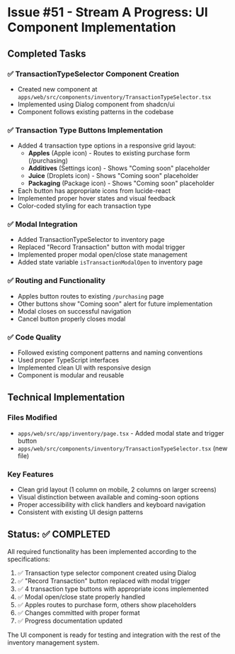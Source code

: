 # Issue #51 - Stream A Progress: UI Component Implementation

## Completed Tasks

### ✅ TransactionTypeSelector Component Creation
- Created new component at `apps/web/src/components/inventory/TransactionTypeSelector.tsx`
- Implemented using Dialog component from shadcn/ui
- Component follows existing patterns in the codebase

### ✅ Transaction Type Buttons Implementation
- Added 4 transaction type options in a responsive grid layout:
  - **Apples** (Apple icon) - Routes to existing purchase form (/purchasing)
  - **Additives** (Settings icon) - Shows "Coming soon" placeholder
  - **Juice** (Droplets icon) - Shows "Coming soon" placeholder
  - **Packaging** (Package icon) - Shows "Coming soon" placeholder
- Each button has appropriate icons from lucide-react
- Implemented proper hover states and visual feedback
- Color-coded styling for each transaction type

### ✅ Modal Integration
- Added TransactionTypeSelector to inventory page
- Replaced "Record Transaction" button with modal trigger
- Implemented proper modal open/close state management
- Added state variable `isTransactionModalOpen` to inventory page

### ✅ Routing and Functionality
- Apples button routes to existing `/purchasing` page
- Other buttons show "Coming soon" alert for future implementation
- Modal closes on successful navigation
- Cancel button properly closes modal

### ✅ Code Quality
- Followed existing component patterns and naming conventions
- Used proper TypeScript interfaces
- Implemented clean UI with responsive design
- Component is modular and reusable

## Technical Implementation

### Files Modified
- `apps/web/src/app/inventory/page.tsx` - Added modal state and trigger button
- `apps/web/src/components/inventory/TransactionTypeSelector.tsx` (new file)

### Key Features
- Clean grid layout (1 column on mobile, 2 columns on larger screens)
- Visual distinction between available and coming-soon options
- Proper accessibility with click handlers and keyboard navigation
- Consistent with existing UI design patterns

## Status: ✅ COMPLETED

All required functionality has been implemented according to the specifications:
1. ✅ Transaction type selector component created using Dialog
2. ✅ "Record Transaction" button replaced with modal trigger
3. ✅ 4 transaction type buttons with appropriate icons implemented
4. ✅ Modal open/close state properly handled
5. ✅ Apples routes to purchase form, others show placeholders
6. ✅ Changes committed with proper format
7. ✅ Progress documentation updated

The UI component is ready for testing and integration with the rest of the inventory management system.